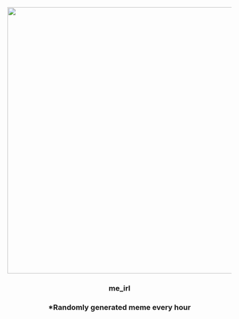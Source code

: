 <p align="center">
        <img src="https://i.redd.it/y7cbc22036w81.jpg" width="600" height="600">
        </p>
        <h3 align="center">me_irl</h3>
        <h3 align="center">*Randomly generated meme every hour</h3>
    